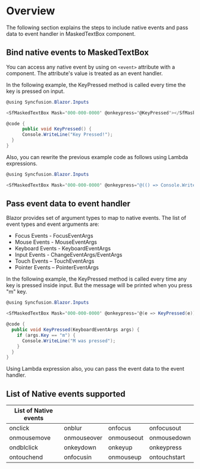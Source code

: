 # Overview

The following section explains the steps to include native events and pass data to event handler in MaskedTextBox component.

## Bind native events to MaskedTextBox

You can access any native event by using on `<event>` attribute with a component. The attribute's value is treated as an event handler.

In the following example, the KeyPressed method is called every time the key is pressed on input.

```csharp
@using Syncfusion.Blazor.Inputs

<SfMaskedTextBox Mask='000-000-0000' @onkeypress='@KeyPressed'></SfMaskedTextBox>

@code {
      public void KeyPressed() {
      Console.WriteLine("Key Pressed!");
  }
}
```

Also, you can rewrite the previous example code as follows using Lambda expressions.

```csharp
@using Syncfusion.Blazor.Inputs

<SfMaskedTextBox Mask='000-000-0000' @onkeypress="@(() => Console.WriteLine("Key Pressed!"))"></SfMaskedTextBox>
```

## Pass event data to event handler

Blazor provides set of argument types to map to native events. The list of event types and event arguments are:

* Focus Events - FocusEventArgs
* Mouse Events - MouseEventArgs
* Keyboard Events - KeyboardEventArgs
* Input Events - ChangeEventArgs/EventArgs
* Touch Events – TouchEventArgs
* Pointer Events – PointerEventArgs

In the following example, the KeyPressed method is called every time any key is pressed inside input. But the message will be printed when you press "m" key.

```csharp
@using Syncfusion.Blazor.Inputs

<SfMaskedTextBox Mask='000-000-0000' @onkeypress='@(e => KeyPressed(e))' ></SfMaskedTextBox>

@code {
  public void KeyPressed(KeyboardEventArgs args) {
    if (args.Key == "m") {
      Console.WriteLine("M was pressed");
    }
  }
}
```

Using Lambda expression also, you can pass the event data to the event handler.

## List of Native events supported

| List of Native events |  |  | |
| --- | --- | --- | --- |
| onclick | onblur | onfocus | onfocusout |
| onmousemove | onmouseover | onmouseout | onmousedown | onmouseup |
| ondblclick | onkeydown | onkeyup | onkeypress |
| ontouchend | onfocusin | onmouseup | ontouchstart |
